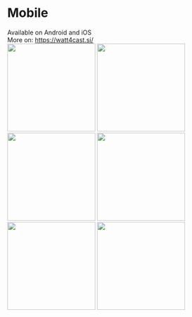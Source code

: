 # Mobile
Available on Android and iOS
<br/>
More on: https://watt4cast.si/
<br/>
<img src="https://github.com/FERI-DEM/mobile/assets/78727019/22da7559-9f44-47b9-ba58-37d2c1ae6d09" width="200">
<img src="https://github.com/FERI-DEM/mobile/assets/78727019/2f157968-a94e-4b20-8eea-abde79b43a20" width="200">
<img src="https://github.com/FERI-DEM/mobile/assets/78727019/fe135e4c-723f-4b50-bfd1-60ad0443b586" width="200">
<img src="https://github.com/FERI-DEM/mobile/assets/78727019/0a5a5b88-734f-4daa-b68d-0a6b5739de21" width="200">
<img src="https://github.com/FERI-DEM/mobile/assets/78727019/7870ac34-8f35-44d5-b530-3e6fefd158aa" width="200">
<img src="https://github.com/FERI-DEM/mobile/assets/78727019/5ead1054-4d00-4250-98d7-ed962e3a68b2" width="200">
